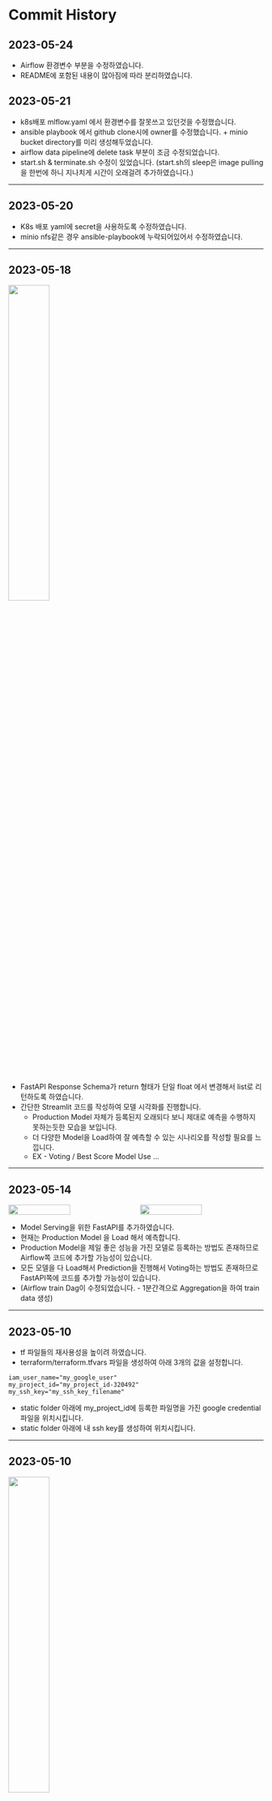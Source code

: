 # Commit History

## 2023-05-24

- Airflow 환경변수 부분을 수정하였습니다.
- README에 포함된 내용이 많아짐에 따라 분리하였습니다.

## 2023-05-21

- k8s배포 mlflow.yaml 에서 환경변수를 잘못쓰고 있던것을 수정했습니다.
- ansible playbook 에서 github clone시에 owner를 수정했습니다. + minio bucket directory를 미리 생성해두었습니다.
- airflow data pipeline에 delete task 부분이 조금 수정되었습니다.
- start.sh & terminate.sh 수정이 있었습니다. (start.sh의 sleep은 image pulling을 한번에 하니 지나치게 시간이 오래걸려 추가하였습니다.)

<hr>

## 2023-05-20

- K8s 배포 yaml에 secret을 사용하도록 수정하였습니다.
- minio nfs같은 경우 ansible-playbook에 누락되어있어서 수정하였습니다.

<hr>

## 2023-05-18

<img src="../static/Streamlit.png" width="40%" />

- FastAPI Response Schema가 return 형태가 단일 float 에서 변경해서 list로 리턴하도록 하였습니다.
- 간단한 Streamlit 코드를 작성하여 모델 시각화를 진행합니다.
    - Production Model 자체가 등록된지 오래되다 보니 제대로 예측을 수행하지 못하는듯한 모습을 보입니다.
    - 더 다양한 Model을 Load하여 잘 예측할 수 있는 시나리오를 작성할 필요를 느낍니다.
    - EX - Voting / Best Score Model Use ...

<hr>

## 2023-05-14

<div style="display:flex; width:100%">
    <img src="../static/FastAPIRequest.png" width="50%" style="margin-right:15px" />
    <img src="../static/FastAPIResponse.png" width="50%" />
</div>

- Model Serving을 위한 FastAPI를 추가하였습니다.
- 현재는 Production Model 을 Load 해서 예측합니다.
- Production Model을 제일 좋은 성능을 가진 모델로 등록하는 방법도 존재하므로 Airflow쪽 코드에 추가할 가능성이 있습니다.
- 모든 모델을 다 Load해서 Prediction을 진행해서 Voting하는 방법도 존재하므로 FastAPI쪽에 코드를 추가할 가능성이 있습니다.
- (Airflow train Dag이 수정되었습니다. - 1분간격으로 Aggregation을 하여 train data 생성)

<hr>

## 2023-05-10

- tf 파일들의 재사용성을 높이려 하였습니다.
- terraform/terraform.tfvars 파일을 생성하여 아래 3개의 값을 설정합니다.
```
iam_user_name="my_google_user"
my_project_id="my_project_id-320492"
my_ssh_key="my_ssh_key_filename"
```
- static folder 아래에 my_project_id에 등록한 파일명을 가진 google credential 파일을 위치시킵니다.
- static folder 아래에 내 ssh key를 생성하여 위치시킵니다.

<hr>

## 2023-05-10

<img src="../static/MLFlow.png" width="40%" />

- 간단한 학습 파이프라인 Dag을 추가하였습니다.
- 학습을 하게되면 스크린샷과 같이 Parameters, Metric 이 저장되고 Model은 Minio에 저장됩니다.
- 조금 시간을 잡아먹었던것은 Client Side에서 MLFLOW_S3_ENDPOINT_URL가 없으니까 이상한곳으로 save를 시도하는지 Authentication 관련 에러가 나서 디버깅에 시간을 썼습니다.

<hr>

## 2023-05-08

- ML, DL 등 모델 활용을 위해 airflow image에 torch와 sklearn을 추가해두었습니다. (미정)
- Model 학습 후 Model Registry 를 위해 MLflow 추가하였습니다.
    - Model File은 Minio와 연동하여 사용 (Minio가 쓸 directory를 ansible로 작업 예정)


<hr>

## 2023-05-07

<img src="../static/Airflow_dag.png" width="40%" />

- Airflow 간단한 Data Pipeline 관련 Dag을 작성하였습니다.
- 1. OpenSearch에서 2시간전~1시간전 까지 데이터를 읽어 Parquet 형식으로 데이터를 저장합니다.
- 2. 읽은 Datatime범위에 대해 postgresql에서 테이블의 데이터를 삭제합니다.
- 3. Postgresql에 Insert 합니다.

<hr>

## 2023-05-01 ~ 2023-05-03

- Airflow task간 데이터를 주고받을 volume을 추가하였는데 해당 내용을 위한 ansible-playbook yaml내용을 추가하였습니다.
- Airflow Sample dag을 작성하였습니다. (Hard Code)

<hr>

## 2023-04-26

- Airflow task간 데이터를 주고받을 volume을 추가하였습니다.

<hr>

## 2023-04-24

- Airflow logs directory가 volume mount되지 않으니 webserver에서 log확인이 되지않아 volume 및 nfs 추가하였습니다.

<hr>

## 2023-04-18

<img src="../static/Airflow.png" width="40%" />

- Kubernetes에 Airflow Webserver와 Scheduler를 배포했습니다.
    - dags 폴더 mount는 nfs서버를 추가하여 PersistentVolume으로 사용가능하도록 작업했습니다.
- Airflow 는 현재 SequentialExecutor로 사용되고 있습니다.
    - 추후 config 파일을 수정해 celery executor 혹은 kubernetes executor 를 사용하려 합니다.


<hr>

## 2023-04-02

- postgresql 을 배포하는 yaml파일이 생성되었습니다.
- 이는 DW, airflow db 로 사용될 예정입니다. (분리하는것이 맞는것으로 보이지만 프로젝트 편의를 위해 통합)

<hr>

## 2023-03-26

- datetime field가 올바르게 적용되지 않고 있음을 확인하여 `ticker/main.py` 코드 변경이 있었습니다.
- 폴더구조가 직관적이지 않아 각각으로 분리하였습니다.
- start & terminate command를 추가하였습니다.

<hr>

## 2023-03-22

<img src="../static/OpenSearch_DashBoard.png" width="40%" />

- OpenSearch-DashBoard를 통해 OpenSearch에 적제된 데이터를 시각화 한 모습입니다.
- 적제된 KRW-BTC & KRW-ETH 데이터에 대해 Change값에서 RISE, FALL, EVEN 이 차지하는 비율을 PIE차트로 나타내었습니다.

<hr>

## 2023-03-20

- 로깅을 간소화 했고 imagePullPolicy를 추가해 매번 이미지를 새로 당겨오도록 수정하였습니다.

<hr>

## 2023-03-15

<img src="../static/Architecture2.png" width="40%" />

- 하나의 POD에 하나의 Container안에서 모든 작업을 다 진행하는 구조에서 하나의 Pod에서 두개의 Container로 나누었습니다.
- python으로 logging을 하는 container & fluentd로 log를 전송하는 container


<hr>

## 2023-03-04

<img src="../static/Architecture.png" width="40%" />

- Kubernetes버전을 올리고 기존 calico를 사용하면서 init Pod Network을 `10.244.0.0/16` 으로 flannel을 사용할때 처럼 적어놔서 수정했습니다.
- 기존 ticker logging -> opensearch 형태를 kubernetes에 배포가능한 형태로 만들기 위한 작업을 하였습니다.

<hr>

## 2023-03-03

- Ansible로 구성한 kubernetes환경이 잘못되었는지 Pod Container에서 outbound에 문제가 있어 수정해야할 필요가 있을것으로 보입니다.
- 도커 Base Image를 수정하였습니다.

<hr>

## 2023-03-02

- 데이터 소스로 pyupbit를 사용하였습니다.
- fluentd를 사용하여 opensearch로 데이터를 쏘는 로직입니다.

-<hr>
 후에 kubernetes에 opensearch & dashboard를 배포하여 적재를 확인할 예정입니다.
## 2023-02-23

- Terraform & Ansible 조합으로 사용하는 인프라 환경을 매번 클릭하지않고 구축하고자 진행하였습니다.
- GCP Compute engine `e2-highcpu-4` 3대를 사용하여 kubernetes환경을 구축하였습니다.
- 빈틈이 많겠지만 서서히 채워나가는것이 목표
